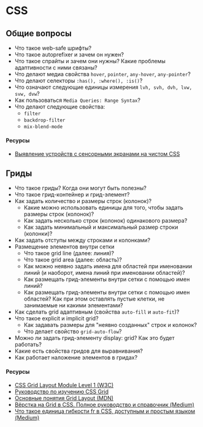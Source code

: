 # CSS

## Общие вопросы

* Что такое web-safe шрифты?
* Что такое autoprefixer и зачем он нужен?
* Что такое спрайты и зачем они нужны? Какие проблемы адаптивности с ними связаны?
* Что делают медиа свойства `hover`, `pointer`, `any-hover`, `any-pointer`?
* Что делают селекторы `:has(), :where(), :is()`?
* Что означают следующие единицы измерения `lvh, svh, dvh, lvw, svw, dvw`?
* Как пользоваться `Media Queries: Range Syntax`?
* Что делают следующие свойства:
  * `filter`
  * `backdrop-filter`
  * `mix-blend-mode`

#### Ресурсы

* [Выявление устройств с сенсорными экранами на чистом CSS](https://habr.com/ru/company/ruvds/blog/556156/)

## Гриды

* Что такое гриды? Когда они могут быть полезны?
* Что такое грид-контейнер и грид-элемент?
* Как задать количество и размеры строк (колонок)?
  * Какие можно использовать единицы для того, чтобы задать размеры строк (колонок)?
  * Как задать несколько строк (колонок) одинакового размера?
  * Как задать минимальный и максимальный размер строки (колонки)?
* Как задать отступы между строками и колонками?
* Размещение элементов внутри сетки
  * Что такое grid line (далее: линия)?
  * Что такое grid area (далее: область)?
  * Как можно неявно задать имена для областей при именовании линий (и наоборот, имена линий при именовании областей)?
  * Как размещать грид-элементы внутри сетки с помощью имен линий?
  * Как размещать грид-элементы внутри сетки с помощью имен областей? Как при этом оставлять пустые клетки, не занимаемые ни какими элементами?
* Как сделать grid адаптивным (свойства `auto-fill` и `auto-fit`)?
* Что такое explicit и implicit grid?
  * Как задавать размеры для "неявно созданных" строк и колонок?
  * Что делает свойство `grid-auto-flow`?
* Можно ли задать грид-элементу display: grid? Как это будет работать?
* Какие есть свойства гридов для выравнивания?
* Как работает наложение элементов в гридах?

#### Ресурсы

* [CSS Grid Layout Module Level 1 (W3C)](https://www.w3.org/TR/css-grid-1/)
* [Руководство по изучению CSS Grid](https://learncssgrid.com/)
* [Основные понятия Grid Layout (MDN)](https://developer.mozilla.org/ru/docs/Web/CSS/CSS_Grid_Layout/Basic_Concepts_of_Grid_Layout)
* [Вёрстка на Grid в CSS. Полное руководство и справочник (Medium)](https://medium.com/@stasonmars/%D0%B2%D0%B5%CC%88%D1%80%D1%81%D1%82%D0%BA%D0%B0-%D0%BD%D0%B0-grid-%D0%B2-css-%D0%BF%D0%BE%D0%BB%D0%BD%D0%BE%D0%B5-%D1%80%D1%83%D0%BA%D0%BE%D0%B2%D0%BE%D0%B4%D1%81%D1%82%D0%B2%D0%BE-%D0%B8-%D1%81%D0%BF%D1%80%D0%B0%D0%B2%D0%BE%D1%87%D0%BD%D0%B8%D0%BA-220508316f8b)
* [Что такое единица гибкости fr в CSS, доступным и простым языком (Medium)](https://medium.com/@stasonmars/%D1%87%D1%82%D0%BE-%D1%82%D0%B0%D0%BA%D0%BE%D0%B5-%D0%B5%D0%B4%D0%B8%D0%BD%D0%B8%D1%86%D0%B0-%D0%B3%D0%B8%D0%B1%D0%BA%D0%BE%D1%81%D1%82%D0%B8-fr-%D0%B2-css-%D0%B4%D0%BE%D1%81%D1%82%D1%83%D0%BF%D0%BD%D1%8B%D0%BC-%D0%B8-%D0%BF%D1%80%D0%BE%D1%81%D1%82%D1%8B%D0%BC-%D1%8F%D0%B7%D1%8B%D0%BA%D0%BE%D0%BC-2a3794c4444)
